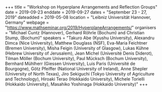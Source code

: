 +++
title = "Workshop on Hyperplane Arrangements and Reflection Groups"
date = 2019-09-23
enddate = 2019-09-27
dates = "September 23 - 27, 2019"
dateadded = 2019-05-08
location = "Leibniz Universität Hannover, Germany"
webpage = "https://www.mathseminar.org/2019/HyperplaneArrangements/"
organisers = "Michael Cuntz (Hannover), Gerhard Röhrle (Bochum) and Christian Stump, (Bochum)"
speakers = "Takuro Abe (Kyushu University), Alexandru Dimca (Nice University), Matthew Douglass (NSF), Eva-Maria Feichtner (Bremen University), Misha Feigin (University of Glasgow), Lukas Kühne (Hebrew University of Jerusalem), Jean Michel (Université Denis Diderot), Tilman Möller (Bochum University), Paul Mücksch (Bochum University), Bernhard Mühlherr (Giessen University), Luis Paris (Université de Bourgogne), Götz Pfeiffer (National University of Ireland), Anne Shepler (University of North Texas), Jiro Sekiguchi (Tokyo University of Agriculture and Technology), Hiroaki Terao (Hokkaido University), Michele Torielli (Hokkaido University), Masahiko Yoshinaga (Hokkaido University)"
+++
